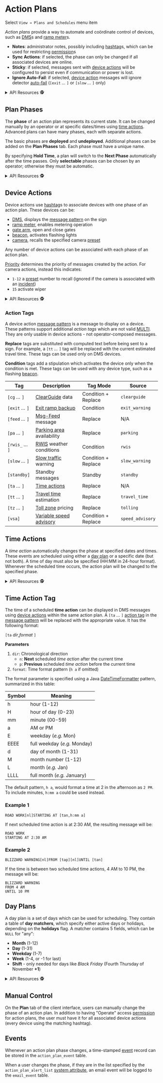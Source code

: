 # Action Plans

Select `View ➔ Plans and Schedules` menu item

*Action plans* provide a way to automate and coördinate control of devices, such
as [DMS]s and [ramp meter]s.

- **Notes**: administrator notes, possibly including [hashtag]s, which can be
  used for restricting [permission]s
- **Sync Actions**: if selected, the phase can only be changed if all associated
  devices are online.
- **Sticky**: if selected, messages sent with [device actions](#device-actions)
  will be configured to persist even if communication or power is lost.
- **Ignore Auto-Fail**: if selected, [device action](#device-actions) messages
  will ignore detector [auto-fail] (`[exit` *…* `]` or `[slow` *…* `]` only)

<details>
<summary>API Resources 🕵️ </summary>

* `iris/api/action_plan` (primary)
* `iris/api/action_plan/{name}`

| Access       | Primary                       | Secondary |
|--------------|-------------------------------|-----------|
| 👁️  View      | name                          |           |
| 👉 Operate   | phase                         |           |
| 💡 Manage    | default\_phase, notes, active | sync\_actions, sticky, ignore\_auto\_fail |

</details>

## Plan Phases

The **phase** of an action plan represents its current state.  It can be
changed manually by an operator or at specific dates/times using
[time actions](#time-actions).  Advanced plans can have many phases, each with
separate actions.

The basic phases are **deployed** and **undeployed**.  Additional phases can be
added on the **Plan Phases** tab.  Each phase must have a unique name.

By specifying **Hold Time**, a plan will switch to the **Next Phase**
automatically after the time passes.  Only **selectable** phases can be chosen
by an operator; otherwise they must be automatic.

<details>
<summary>API Resources 🕵️ </summary>

* `iris/api/plan_phase` (primary)
* `iris/api/plan_phase/{name}`

| Access       | Primary                             |
|--------------|-------------------------------------|
| 👁️  View      | name                                |
| 🔧 Configure | selectable, hold\_time, next\_phase |

</details>

## Device Actions

Device actions use [hashtag]s to associate devices with one phase of an action
plan.  These devices can be:
 - [DMS], displays the [message pattern] on the sign
 - [ramp meter], enables metering operation
 - [gate arm], open and close gates
 - [beacon], activates flashing lights
 - [camera], recalls the specified camera [preset]

Any number of device actions can be associated with each phase of an action
plan.

[Priority] determines the priority of messages created by the action.  For
camera actions, instead this indicates:
* `1-12` a [preset] number to recall (ignored if the camera is associated
  with an [incident])
* `15` activate wiper

<details>
<summary>API Resources 🕵️ </summary>

* `iris/api/device_action` (primary)
* `iris/api/device_action/{name}`

| Access       | Primary            | Secondary                   |
|--------------|--------------------|-----------------------------|
| 👁️  View      | name, action\_plan |                             |
| 💡 Manage    | hashtag, phase     | msg\_priority, msg\_pattern |

</details>

### Action Tags

A device action [message pattern] is a message to display on a device.  These
patterns support additional *action tags* which are not valid [MULTI].  They
are only usable in device actions - not operator-composed messages.

**Replace** tags are substituted with computed text before being sent to a
sign.  For example, a `[tt` *…* `]` tag will be replaced with the current
estimated travel time.  These tags can be used only on DMS devices.

**Condition** tags add a stipulation which activates the device only when the
condition is met.  These tags can be used with any device type, such as a
flashing [beacon].

Tag              | Description                      | Tag Mode            | Source
-----------------|----------------------------------|---------------------|-------------
`[cg` *…* `]`    | [ClearGuide] data                | Condition + Replace | `clearguide`
`[exit` *…* `]`  | [Exit ramp backup]               | Condition           | `exit_warning`
`[feed` *…* `]`  | [Msg-Feed] message               | Replace             | N/A
`[pa` *…* `]`    | [Parking area] availability      | Replace             | `parking`
`[rwis_` *…* `]` | [RWIS] weather conditions        | Condition           | `rwis`
`[slow` *…* `]`  | [Slow traffic] warning           | Condition + Replace | `slow_warning`
`[standby]`      | Standby messages                 | Standby             | `standby`
`[ta` *…* `]`    | [Time actions](#time-action-tag) | Replace             | N/A
`[tt` *…* `]`    | [Travel time] estimation         | Replace             | `travel_time`
`[tz` *…* `]`    | [Toll zone] pricing              | Replace             | `tolling`
`[vsa]`          | [Variable speed advisory]        | Condition + Replace | `speed_advisory`

## Time Actions

A *time action* automatically changes the phase at specified dates and times.
These events are scheduled using either a [day plan](#day-plans) or a specific
date (but not both).  A time of day must also be specified (HH:MM in 24-hour
format).  Whenever the scheduled time occurs, the action plan will be changed to
the specified phase.

<details>
<summary>API Resources 🕵️ </summary>

* `iris/api/time_action` (primary)
* `iris/api/time_action/{name}`

| Access       | Primary                                                   |
|--------------|-----------------------------------------------------------|
| 👁️  View      | name, action\_plan, day\_plan, sched\_date, time\_of\_day |
| 💡 Manage    | phase                                                     |

</details>

## Time Action Tag

The time of a scheduled **time action** can be displayed in DMS messages using
[device actions](#device-actions) within the same action plan.  A `[ta` *…* `]`
[action tag](#action-tags) in the [message pattern] will be replaced with the
appropriate value.  It has the following format:

`[ta` *dir*,*format* `]`

**Parameters**

1. `dir`: Chronological direction
   - `n`: **Next** scheduled *time action* after the current time
   - `p`: **Previous** scheduled *time action* before the current time
2. `format`: Time format pattern (`h a` if omitted)

The format parameter is specified using a Java [DateTimeFormatter] pattern,
summarized in this table:

Symbol | Meaning
-------|------------
h      | hour (1-12)
H      | hour of day (0-23)
mm     | minute (00-59)
a      | AM or PM
E      | weekday (*e.g.* Mon)
EEEE   | full weekday (*e.g.* Monday)
d      | day of month (1-31)
M      | month number (1-12)
L      | month (*e.g.* Jan)
LLLL   | full month (*e.g.* January)

The default pattern, `h a`, would format a time at 2 in the afternoon as `2 PM`.
To include minutes, `h:mm a` could be used instead.

### Example 1

```
ROAD WORK[nl]STARTING AT [tan,h:mm a]
```

If next scheduled time action is at 2:30 AM, the resulting message will be:

```
ROAD WORK
STARTING AT 2:30 AM
```

### Example 2

```
BLIZZARD WARNING[nl]FROM [tap][nl]UNTIL [tan]
```

If the time is between two scheduled time actions, 4 AM to 10 PM, the message
will be:

```
BLIZZARD WARNING
FROM 4 AM
UNTIL 10 PM
```

## Day Plans

A day plan is a set of days which can be used for scheduling.  They contain
a table of **day matchers**, which specify either active days or holidays,
depending on the **holidays** flag.  A matcher contains 5 fields, which can
be `NULL` for "any":

- **Month** (1-12)
- **Day** (1-31)
- **Weekday** (1-7)
- **Week** (1-4, or -1 for last)
- **Shift** - only needed for days like *Black Friday*
  (Fourth Thursday of November **+1**)

<details>
<summary>API Resources 🕵️ </summary>

* `iris/api/day_plan` (primary)
* `iris/api/day_plan/{name}`

| Access       | Primary        |
|--------------|----------------|
| 👁️  View      | name, holidays |

* `iris/api/day_matcher` (primary)
* `iris/api/day_matcher/{name}`

| Access       | Primary                                           |
|--------------|---------------------------------------------------|
| 👁️  View      | name, day\_plan, month, day, weekday, week, shift |

</details>

## Manual Control

On the **Plan** tab of the client interface, users can manually change the
phase of an action plan.  In addition to having "Operate" access [permission]
for action plans, the user must have it for all associated device actions
(every device using the matching hashtag).

## Events

Whenever an action plan phase changes, a time-stamped [event] record can be
stored in the `action_plan_event` table.

When a user changes the phase, if they are in the list specified by the
`action_plan_alert_list` [system attribute], an email event will be logged to
the `email_event` table.


[auto-fail]: vehicle_detection.html#auto-fail
[beacon]: beacons.html
[camera]: cameras.html
[ClearGuide]: clearguide.html
[DateTimeFormatter]: https://docs.oracle.com/javase/8/docs/api/java/time/format/DateTimeFormatter.html
[DMS]: dms.html
[event]: events.html
[exit ramp backup]: exit_backup.html
[gate arm]: gate_arms.html
[hashtag]: hashtags.html
[incident]: incidents.html
[message pattern]: message_patterns.html
[priority]: sign_message.html#message-priority
[Msg-Feed]: protocols.html#msg-feed
[MULTI]: multi.html
[Parking area]: parking_areas.html
[permission]: permissions.html
[preset]: cameras.html#presets
[ramp meter]: ramp_meters.html
[rwis]: rwis.html
[Slow traffic]: slow_warning.html
[Variable speed advisory]: vsa.html
[Toll zone]: tolling.html
[Travel time]: travel_time.html
[system attribute]: system_attributes.html
